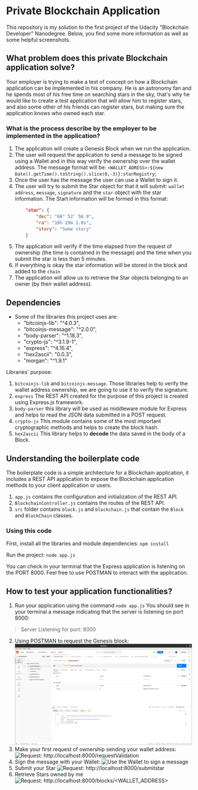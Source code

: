# Private Blockchain Application

This repository is my solution to the first project of the Udacity "Blockchain Developer" Nanodegree. Below, you find some more information as well as some helpful screenshots.

## What problem does this private Blockchain application solve?

Your employer is trying to make a test of concept on how a Blockchain application can be implemented in his company.
He is an astronomy fan and he spends most of his free time on searching stars in the sky, that's why he would like
to create a test application that will allow him to register stars, and also some other of his friends can register stars, but making sure the application knows who owned each star.

### What is the process describe by the employer to be implemented in the application?

1. The application will create a Genesis Block when we run the application.
2. The user will request the application to send a message to be signed using a Wallet and in this way verify the ownership over the wallet address. The message format will be: `<WALLET_ADRESS>:${new Date().getTime().toString().slice(0,-3)}:starRegistry`;
3. Once the user has the message the user can use a Wallet to sign it.
4. The user will try to submit the Star object for that it will submit: `wallet address`, `message`, `signature` and the `star` object with the star information.
    The Start information will be formed in this format:
    ```json
        "star": {
            "dec": "68° 52' 56.9",
            "ra": "16h 29m 1.0s",
            "story": "Some story"
		}
    ```
5. The application will verify if the time elapsed from the request of ownership (the time is contained in the message) and the time when you submit the star is less than 5 minutes.
6. If everything is okay the star information will be stored in the block and added to the `chain`
7. The application will allow us to retrieve the Star objects belonging to an owner (by their wallet address). 


## Dependencies

- Some of the libraries this project uses are:
    - "bitcoinjs-lib": "^4.0.3",
    - "bitcoinjs-message": "^2.0.0",
    - "body-parser": "^1.18.3",
    - "crypto-js": "^3.1.9-1",
    - "express": "^4.16.4",
    - "hex2ascii": "0.0.3",
    - "morgan": "^1.9.1"

Libraries' purpose:

1. `bitcoinjs-lib` and `bitcoinjs-message`. Those libraries help to verify the wallet address ownership, we are going to use it to verify the signature.
2. `express` The REST API created for the purpose of this project is created using Express.js framework.
3. `body-parser` this library will be used as middleware module for Express and helps to read the JSON data submitted in a POST request.
4. `crypto-js` This module contains some of the most important cryptographic methods and helps to create the block hash.
5. `hex2ascii` This library helps to **decode** the data saved in the body of a Block.

## Understanding the boilerplate code

The boilerplate code is a simple architecture for a Blockchain application, it includes a REST API application to expose the Blockchain application methods to your client application or users.

1. `app.js` contains the configuration and initialization of the REST API.
2. `BlockchainController.js` contains the routes of the REST API. 
3. `src` folder contains `block.js` and `blockchain.js` that contain the `Block` and `BlockChain` classes.

### Using this code

First, install all the libraries and module dependencies: `npm install`

Run the project: `node app.js`

You can check in your terminal that the Express application is listening on the PORT 8000. Feel free to use POSTMAN to interact with the application.


## How to test your application functionalities?

1. Run your application using the command `node app.js`
You should see in your terminal a message indicating that the server is listening on port 8000:
> Server Listening for port: 8000

2. Using POSTMAN to request the Genesis block:
    ![Request: http://localhost:8000/block/height/0 ](pic/getGenesisBlock.png)
3. Make your first request of ownership sending your wallet address:
    ![Request: http://localhost:8000/requestValidation ](https://s3.amazonaws.com/video.udacity-data.com/topher/2019/April/5ca36182_request-ownership/request-ownership.png)
4. Sign the message with your Wallet:
    ![Use the Wallet to sign a message](https://s3.amazonaws.com/video.udacity-data.com/topher/2019/April/5ca36182_request-ownership/request-ownership.png)
5. Submit your Star
     ![Request: http://localhost:8000/submitstar](https://s3.amazonaws.com/video.udacity-data.com/topher/2019/April/5ca365d3_signing-message/signing-message.png)
6. Retrieve Stars owned by me
    ![Request: http://localhost:8000/blocks/<WALLET_ADDRESS>](https://s3.amazonaws.com/video.udacity-data.com/topher/2019/April/5ca362b9_retrieve-stars/retrieve-stars.png)
